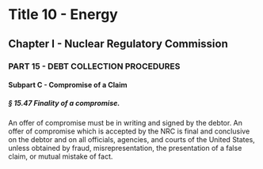 
# Title 10 - Energy
## Chapter I - Nuclear Regulatory Commission
### PART 15 - DEBT COLLECTION PROCEDURES
#### Subpart C - Compromise of a Claim
##### § 15.47 Finality of a compromise.

An offer of compromise must be in writing and signed by the debtor. An offer of compromise which is accepted by the NRC is final and conclusive on the debtor and on all officials, agencies, and courts of the United States, unless obtained by fraud, misrepresentation, the presentation of a false claim, or mutual mistake of fact.
